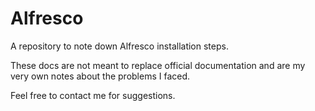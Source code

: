 # Alfresco
A repository to note down Alfresco installation steps.

These docs are not meant to replace official documentation and are my very own notes about the problems I faced.

Feel free to contact me for suggestions.
